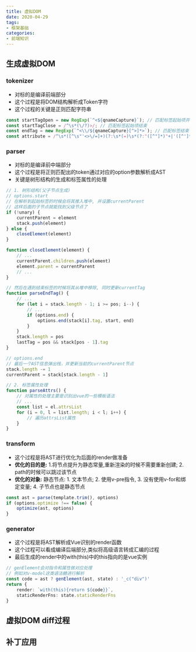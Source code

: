 ```yaml
---
title: 虚拟DOM
date: 2020-04-29
tags:
- 框架基础
categories:
- 前端知识
---
```


## 生成虚拟DOM
### tokenizer
- 对标的是编译前端部分
- 这个过程是将DOM结构解析成Token字符
- 这个过程的关键是正则匹配字符串
```ts
const startTagOpen = new RegExp(`^<${qnameCapture}`); // 匹配标签起始项开头
const startTagClose = /^\s*(\/?)>/; // 匹配标签起始项结束
const endTag = new RegExp(`^<\\/${qnameCapture}[^>]*>`); // 匹配标签结束
const attribute = /^\s*([^\s"'<>\/=]+)(?:\s*(=)\s*(?:"([^"]*)"+|'([^']*)'+|([^\s"'=<>`]+)))?/ //匹配属性
```
### parser
- 对标的是编译前中端部分
- 这个过程是将正则匹配出的token通过对应的option参数解析成AST
- 关键是树形结构的生成和标签属性的处理
```ts
// 1. 树形结构(父子节点生成)
// options.start
// 在解析到起始标签的时候会将其推入堆中, 并设置currentParent
// 这样后面的子节点就能找到父级节点了
if (!unary) {
    currentParent = element
    stack.push(element)
} else {
    closeElement(element)
}

function closeElement(element) {
    // ...
    currentParent.children.push(element)
    element.parent = currentParent
    // ...
}

// 然后在遇到结束标签的时候将其从堆中移除, 同时更新currentTag
function parseEndTag() {
    // ...
    for (let i = stack.length - 1; i >= pos; i--) {
        // ...
        if (options.end) {
            options.end(stack[i].tag, start, end)
        }
    }
    stack.length = pos
    lastTag = pos && stack[pos - 1].tag
}

// options.end
// 最后一个AST信息弹出栈，并更新当前的currentParent节点
stack.length -= 1
currentParent = stack[stack.length - 1]

// 2. 标签属性处理
function parseAttrs() {
    // 对属性的处理主要是识别出vue的一些模板语法
    // ...
    const list = el.attrsList
    for (i = 0, l = list.length; i < l; i++) { 
        // 遍历attrsList属性
    }
}
```
### transform
- 这个过程是将AST进行优化为后面的render做准备
- __优化的目的是:__ 1.将节点提升为静态常量,重新渲染的时候不需要重新创建; 2. path的时候可以跳过该节点
- __优化的对象:__ 静态节点: 1. 文本节点; 2. 使用v-pre指令, 3. 没有使用v-for和绑定变量; 4. 子节点也是静态节点
```ts
const ast = parse(template.trim(), options)
if (options.optimize !== false) {
    optimize(ast, options)
}
```

### generator
- 这个过程是将AST解析成Vue识别的render函数
- 这个过程可以看成编译后端部分,类似将高级语言转成汇编的过程
- 最后生成的render中的with(this)中的this指向的是vue实例
```ts
// genElement会对指令和属性做对应处理
// 例如对v-model这类语法糖进行解析
const code = ast ? genElement(ast, state) : '_c("div")'
return {
    render: `with(this){return ${code}}`,
    staticRenderFns: state.staticRenderFns
}
```

## 虚拟DOM diff过程

## 补丁应用
